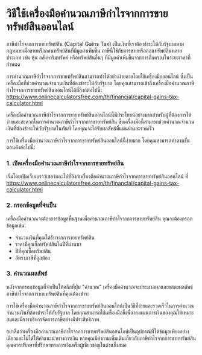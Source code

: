 วิธีใช้เครื่องมือคำนวณภาษีกำไรจากการขายทรัพย์สินออนไลน์
=======================================================

ภาษีกำไรจากการขายทรัพย์สิน (Capital Gains Tax) เป็นเงินที่เราต้องชำระให้กับรัฐบาลตามกฎหมายเมื่อขายหรือถอนทรัพย์สินที่มีมูลค่าเพิ่มขึ้น ภาษีนี้ใช้กับการขายหรือถอนทรัพย์สินหลายประเภท เช่น หุ้น อสังหาริมทรัพย์ หรือทรัพย์สินอื่นๆ ที่มีมูลค่าเพิ่มขึ้นจากการถือครองในระยะเวลาที่กำหนด

การคำนวณภาษีกำไรจากการขายทรัพย์สินสามารถทำได้อย่างง่ายดายโดยใช้เครื่องมือออนไลน์ ซึ่งเป็นเครื่องมือที่ช่วยคำนวณจำนวนเงินที่ต้องชำระให้กับรัฐบาล โดยคุณสามารถเข้าถึงเครื่องมือคำนวณภาษีกำไรจากการขายทรัพย์สินออนไลน์ได้ที่ลิงก์ต่อไปนี้: <https://www.onlinecalculatorsfree.com/th/financial/capital-gains-tax-calculator.html>

เครื่องมือคำนวณภาษีกำไรจากการขายทรัพย์สินออนไลน์นี้มีประโยชน์อย่างมากสำหรับผู้ที่ต้องการให้ง่ายและสะดวกในการคำนวณภาษีกำไรจากการขายทรัพย์สิน ซึ่งเครื่องมือนี้สามารถช่วยคำนวณจำนวนเงินที่ต้องชำระให้กับรัฐบาลในทันที โดยคุณจะได้รับผลลัพธ์ที่แม่นยำและรวดเร็ว

การใช้เครื่องมือคำนวณภาษีกำไรจากการขายทรัพย์สินออนไลน์นี้ง่ายมาก โดยคุณสามารถทำตามขั้นตอนดังต่อไปนี้:

### 1. เปิดเครื่องมือคำนวณภาษีกำไรจากการขายทรัพย์สิน

เริ่มโดยเปิดเว็บเบราว์เซอร์และไปที่ลิงก์เครื่องมือคำนวณภาษีกำไรจากการขายทรัพย์สินออนไลน์ ที่ <https://www.onlinecalculatorsfree.com/th/financial/capital-gains-tax-calculator.html>

### 2. กรอกข้อมูลที่จำเป็น

เครื่องมือคำนวณจะต้องการข้อมูลพื้นฐานเพื่อคำนวณภาษีกำไรจากการขายทรัพย์สิน คุณจะต้องกรอกข้อมูลเช่น:

- จำนวนเงินที่คุณได้รับจากการขายทรัพย์สิน
- ราคาที่คุณซื้อทรัพย์สินในปีที่ผ่านมา
- ปีที่คุณซื้อทรัพย์สิน
- อัตราภาษีที่ถูกต้อง

### 3. คำนวณผลลัพธ์

หลังจากกรอกข้อมูลที่จำเป็นให้คลิกที่ปุ่ม "คำนวณ" เครื่องมือคำนวณจะประมวลผลและแสดงผลลัพธ์ภาษีกำไรจากการขายทรัพย์สินที่คุณต้องชำระ

การใช้เครื่องมือคำนวณภาษีกำไรจากการขายทรัพย์สินออนไลน์เป็นวิธีที่ง่ายและรวดเร็วในการคำนวณจำนวนเงินที่ต้องชำระให้กับรัฐบาล โดยคุณสามารถใช้เครื่องมือนี้เพื่อวางแผนการเงินของคุณให้เหมาะสมและมีการบริหารจัดการภาษีอย่างมีประสิทธิภาพ

อย่าลืมว่าเครื่องมือคำนวณภาษีกำไรจากการขายทรัพย์สินออนไลน์เป็นอุปกรณ์ที่ให้ข้อมูลเพียงอย่างเดียวและไม่ได้ให้คำแนะนำทางการเงิน หากคุณมีคำถามเพิ่มเติมเกี่ยวกับภาษีกำไรจากการขายทรัพย์สิน คุณควรปรึกษาที่ปรึกษาทางการเงินหรือผู้เชี่ยวชาญในด้านนี้เสมอ